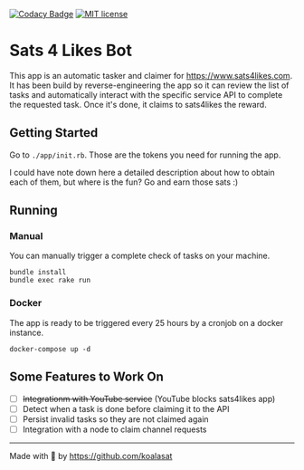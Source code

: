 [![Codacy Badge](https://app.codacy.com/project/badge/Grade/db3100f978a542d588f8ae9a4abf2d55)](https://www.codacy.com/gh/KoalaSat/sats-4-likes-bot/dashboard?utm_source=github.com&amp;utm_medium=referral&amp;utm_content=KoalaSat/sats-4-likes-bot&amp;utm_campaign=Badge_Grade)
[![MIT license](https://img.shields.io/badge/license-MIT-green)](https://github.com/KoalaSat/sats-4-likes-bot/blob/main/LICENSE)

# Sats 4 Likes Bot

This app is an automatic tasker and claimer for https://www.sats4likes.com. It has been build by reverse-engineering the app so it can review the list of tasks and automatically interact with the specific service API to complete the requested task. Once it's done, it claims to sats4likes the reward.

## Getting Started

Go to `./app/init.rb`. Those are the tokens you need for running the app.

I could have note down here a detailed description about how to obtain each of them, but where is the fun? Go and earn those sats :)

## Running

### Manual

You can manually trigger a complete check of tasks on your machine.

```
bundle install
bundle exec rake run
```

### Docker

The app is ready to be triggered every 25 hours by a cronjob on a docker instance.

```
docker-compose up -d
```

## Some Features to Work On

- [ ] ~~Integrationm with YouTube service~~ (YouTube blocks sats4likes app)
- [ ] Detect when a task is done before claiming it to the API
- [ ] Persist invalid tasks so they are not claimed again
- [ ] Integration with a node to claim channel requests 

------

Made with 🐨 by https://github.com/koalasat

